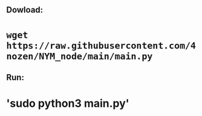 ## Dowload:
# `wget https://raw.githubusercontent.com/4nozen/NYM_node/main/main.py`

## Run:
# 'sudo python3 main.py'
